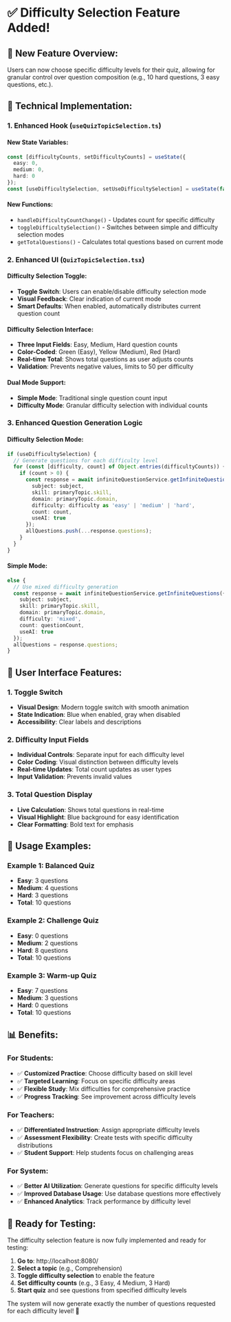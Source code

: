 # ✅ Difficulty Selection Feature Added!

## 🎯 **New Feature Overview:**

Users can now choose specific difficulty levels for their quiz, allowing for granular control over question composition (e.g., 10 hard questions, 3 easy questions, etc.).

## 🔧 **Technical Implementation:**

### **1. Enhanced Hook (`useQuizTopicSelection.ts`)**

#### **New State Variables:**
```typescript
const [difficultyCounts, setDifficultyCounts] = useState({
  easy: 0,
  medium: 0,
  hard: 0
});
const [useDifficultySelection, setUseDifficultySelection] = useState(false);
```

#### **New Functions:**
- `handleDifficultyCountChange()` - Updates count for specific difficulty
- `toggleDifficultySelection()` - Switches between simple and difficulty selection modes
- `getTotalQuestions()` - Calculates total questions based on current mode

### **2. Enhanced UI (`QuizTopicSelection.tsx`)**

#### **Difficulty Selection Toggle:**
- **Toggle Switch**: Users can enable/disable difficulty selection mode
- **Visual Feedback**: Clear indication of current mode
- **Smart Defaults**: When enabled, automatically distributes current question count

#### **Difficulty Selection Interface:**
- **Three Input Fields**: Easy, Medium, Hard question counts
- **Color-Coded**: Green (Easy), Yellow (Medium), Red (Hard)
- **Real-time Total**: Shows total questions as user adjusts counts
- **Validation**: Prevents negative values, limits to 50 per difficulty

#### **Dual Mode Support:**
- **Simple Mode**: Traditional single question count input
- **Difficulty Mode**: Granular difficulty selection with individual counts

### **3. Enhanced Question Generation Logic**

#### **Difficulty Selection Mode:**
```typescript
if (useDifficultySelection) {
  // Generate questions for each difficulty level
  for (const [difficulty, count] of Object.entries(difficultyCounts)) {
    if (count > 0) {
      const response = await infiniteQuestionService.getInfiniteQuestions({
        subject: subject,
        skill: primaryTopic.skill,
        domain: primaryTopic.domain,
        difficulty: difficulty as 'easy' | 'medium' | 'hard',
        count: count,
        useAI: true
      });
      allQuestions.push(...response.questions);
    }
  }
}
```

#### **Simple Mode:**
```typescript
else {
  // Use mixed difficulty generation
  const response = await infiniteQuestionService.getInfiniteQuestions({
    subject: subject,
    skill: primaryTopic.skill,
    domain: primaryTopic.domain,
    difficulty: 'mixed',
    count: questionCount,
    useAI: true
  });
  allQuestions = response.questions;
}
```

## 🎨 **User Interface Features:**

### **1. Toggle Switch**
- **Visual Design**: Modern toggle switch with smooth animation
- **State Indication**: Blue when enabled, gray when disabled
- **Accessibility**: Clear labels and descriptions

### **2. Difficulty Input Fields**
- **Individual Controls**: Separate input for each difficulty level
- **Color Coding**: Visual distinction between difficulty levels
- **Real-time Updates**: Total count updates as user types
- **Input Validation**: Prevents invalid values

### **3. Total Question Display**
- **Live Calculation**: Shows total questions in real-time
- **Visual Highlight**: Blue background for easy identification
- **Clear Formatting**: Bold text for emphasis

## 🚀 **Usage Examples:**

### **Example 1: Balanced Quiz**
- **Easy**: 3 questions
- **Medium**: 4 questions  
- **Hard**: 3 questions
- **Total**: 10 questions

### **Example 2: Challenge Quiz**
- **Easy**: 0 questions
- **Medium**: 2 questions
- **Hard**: 8 questions
- **Total**: 10 questions

### **Example 3: Warm-up Quiz**
- **Easy**: 7 questions
- **Medium**: 3 questions
- **Hard**: 0 questions
- **Total**: 10 questions

## 📊 **Benefits:**

### **For Students:**
- ✅ **Customized Practice**: Choose difficulty based on skill level
- ✅ **Targeted Learning**: Focus on specific difficulty areas
- ✅ **Flexible Study**: Mix difficulties for comprehensive practice
- ✅ **Progress Tracking**: See improvement across difficulty levels

### **For Teachers:**
- ✅ **Differentiated Instruction**: Assign appropriate difficulty levels
- ✅ **Assessment Flexibility**: Create tests with specific difficulty distributions
- ✅ **Student Support**: Help students focus on challenging areas

### **For System:**
- ✅ **Better AI Utilization**: Generate questions for specific difficulty levels
- ✅ **Improved Database Usage**: Use database questions more effectively
- ✅ **Enhanced Analytics**: Track performance by difficulty level

## 🎯 **Ready for Testing:**

The difficulty selection feature is now fully implemented and ready for testing:

1. **Go to**: http://localhost:8080/
2. **Select a topic** (e.g., Comprehension)
3. **Toggle difficulty selection** to enable the feature
4. **Set difficulty counts** (e.g., 3 Easy, 4 Medium, 3 Hard)
5. **Start quiz** and see questions from specified difficulty levels

The system will now generate exactly the number of questions requested for each difficulty level! 🎉
